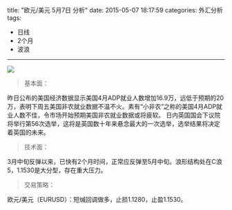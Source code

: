 title: "欧元/美元 5月7日 分析"
date: 2015-05-07 18:17:59
categories: 外汇分析
tags: 
- 日线
- 2个月
- 波浪
---
![](http://eurusd.qiniudn.com/65.png)

>基本面：

昨日公布的美国经济数据显示美国4月ADP就业人数增加16.9万，远低于预期的20万，表明下周五美国非农就业数据不温不火。素有“小非农”之称的美国4月ADP就业人数不佳，令市场开始预期美国非农就业数据或将疲软。
日内英国国会下议院将举行第56次选举，这将是英国数十年来悬念最大的一次选举，选举结果将决定着英国的未来。

>技术面：

3月中旬反弹以来，已快有2个月时间，正常应反弹至5月中旬。浪形结构处在C浪5，1.1530是大分型，存在重大压力。

>交易策略：

欧元/美元（EURUSD）：短缄回调做多，止损1.1280，止盈1.1530。
